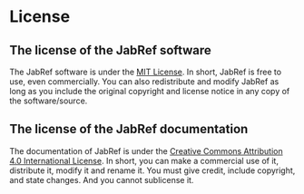 # License

## The license of the JabRef software

The JabRef software is under the [MIT License](https://github.com/JabRef/jabref/blob/main/LICENSE). In short, JabRef is free to use, even commercially. You can also redistribute and modify JabRef as long as you include the original copyright and license notice in any copy of the software/source.

## The license of the JabRef documentation

The documentation of JabRef is under the [Creative Commons Attribution 4.0 International License](../../LICENSE/). In short, you can make a commercial use of it, distribute it, modify it and rename it. You must give credit, include copyright, and state changes. And you cannot sublicense it.
